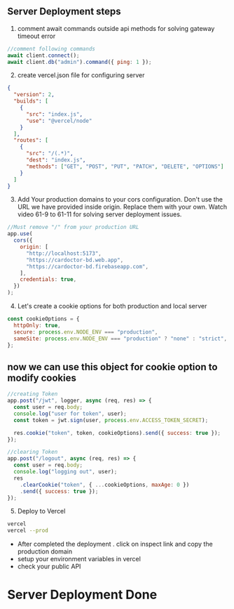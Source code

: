 ## Server Deployment steps

1. comment await commands outside api methods for solving gateway timeout error

```js
//comment following commands
await client.connect();
await client.db("admin").command({ ping: 1 });
```

2. create vercel.json file for configuring server

```json
{
  "version": 2,
  "builds": [
    {
      "src": "index.js",
      "use": "@vercel/node"
    }
  ],
  "routes": [
    {
      "src": "/(.*)",
      "dest": "index.js",
      "methods": ["GET", "POST", "PUT", "PATCH", "DELETE", "OPTIONS"]
    }
  ]
}
```

3. Add Your production domains to your cors configuration. Don't use the URL we have provided inside origin. Replace them with your own. Watch video 61-9 to 61-11 for solving server deployment issues.

```js
//Must remove "/" from your production URL
app.use(
  cors({
    origin: [
      "http://localhost:5173",
      "https://cardoctor-bd.web.app",
      "https://cardoctor-bd.firebaseapp.com",
    ],
    credentials: true,
  })
);
```

4. Let's create a cookie options for both production and local server

```js
const cookieOptions = {
  httpOnly: true,
  secure: process.env.NODE_ENV === "production",
  sameSite: process.env.NODE_ENV === "production" ? "none" : "strict",
};

```

## now we can use this object for cookie option to modify cookies

```js
//creating Token
app.post("/jwt", logger, async (req, res) => {
  const user = req.body;
  console.log("user for token", user);
  const token = jwt.sign(user, process.env.ACCESS_TOKEN_SECRET);

  res.cookie("token", token, cookieOptions).send({ success: true });
});

//clearing Token
app.post("/logout", async (req, res) => {
  const user = req.body;
  console.log("logging out", user);
  res
    .clearCookie("token", { ...cookieOptions, maxAge: 0 })
    .send({ success: true });
});
```

5. Deploy to Vercel

```bash
vercel
vercel --prod
```
- After completed the deployment . click on inspect link and copy the production domain
- setup your environment variables in vercel
- check your public API


# Server Deployment Done
